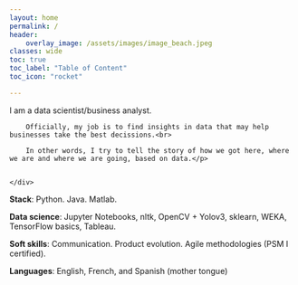 ```yaml
---
layout: home
permalink: /
header:
    overlay_image: /assets/images/image_beach.jpeg
classes: wide
toc: true
toc_label: "Table of Content"
toc_icon: "rocket"

---
```


<div class="card">
	<div class="container">
		<p>I am a data scientist/business analyst.<br>

		Officially, my job is to find insights in data that may help businesses take the best decissions.<br>  

		In other words, I try to tell the story of how we got here, where we are and where we are going, based on data.</p>


	</div>
</div>




<i class="fas fa-code"></i> **Stack**: Python. Java. Matlab.

<i class="far fa-chart-bar"></i> **Data science**:  Jupyter Notebooks, nltk, OpenCV + Yolov3, sklearn, WEKA, TensorFlow basics, Tableau.

<i class="fas fa-people-carry"></i> **Soft skills**: Communication. Product evolution. Agile methodologies (PSM I certified).

<i class="fas fa-language"></i> **Languages**: English, French, and Spanish (mother tongue)

